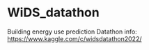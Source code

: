 # WiDS_datathon
Building energy use prediction 
Datathon info: https://www.kaggle.com/c/widsdatathon2022/
